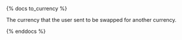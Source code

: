 {% docs to_currency %}

The currency that the user sent to be swapped for another currency.

{% enddocs %}